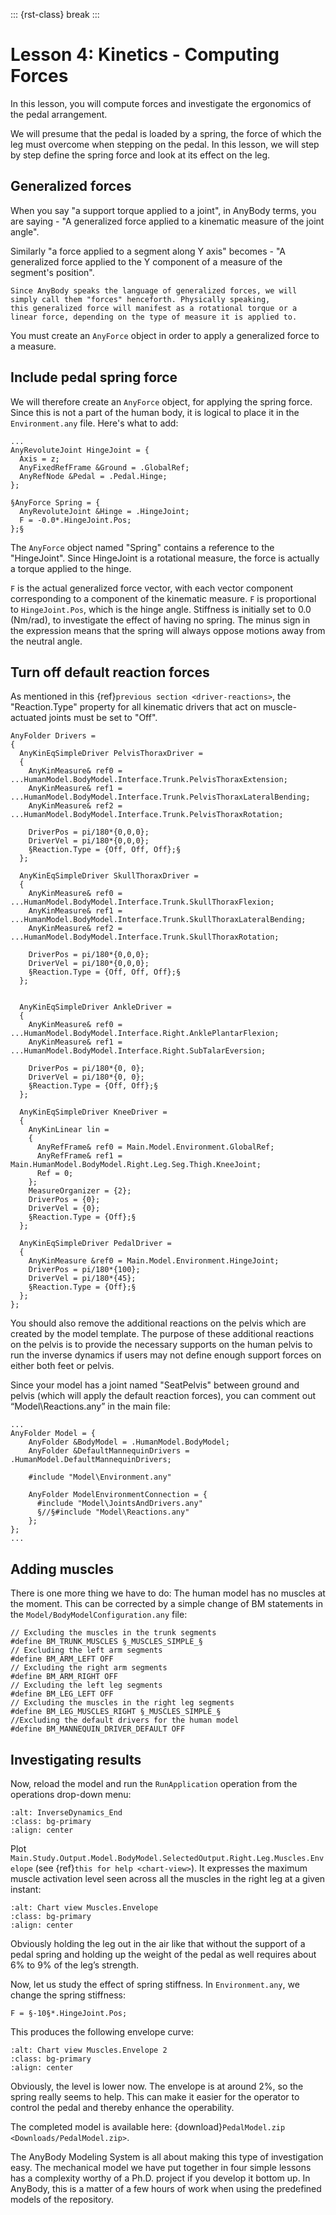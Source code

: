 ::: {rst-class} break
:::

# Lesson 4: Kinetics - Computing Forces

In this lesson, you will compute forces and investigate the ergonomics of the pedal arrangement.

We will presume that the pedal is loaded by a spring, the force of which the leg
must overcome when stepping on the pedal. In this lesson, we will step
by step define the spring force and look at its effect on the leg.

## Generalized forces

When you say "a support torque applied to a joint", in AnyBody terms, you are saying -
"A generalized force applied to a kinematic measure of the joint angle".

Similarly "a force applied to a segment along Y axis" becomes - "A generalized force
applied to the Y component of a measure of the segment's position".

```{note} 
Since AnyBody speaks the language of generalized forces, we will simply call them "forces" henceforth. Physically speaking,
this generalized force will manifest as a rotational torque or a linear force, depending on the type of measure it is applied to.
```

You must create an `AnyForce` object in order to apply a generalized force to a measure.

## Include pedal spring force

We will therefore create an `AnyForce` object, for applying the spring force.
Since this is not a part of the human body, it is logical to place it in the `Environment.any` file. Here's what
to add:

```AnyScriptDoc
...
AnyRevoluteJoint HingeJoint = {
  Axis = z;
  AnyFixedRefFrame &Ground = .GlobalRef;
  AnyRefNode &Pedal = .Pedal.Hinge;
};

§AnyForce Spring = {
  AnyRevoluteJoint &Hinge = .HingeJoint;
  F = -0.0*.HingeJoint.Pos;
};§
```

The `AnyForce` object named "Spring" contains a reference to the "HingeJoint". Since HingeJoint
is a rotational measure, the force is actually a torque applied to the hinge.

`F` is the actual generalized force vector, with each vector component corresponding to a
component of the kinematic measure. `F` is proportional to `HingeJoint.Pos`,
which is the hinge angle. Stiffness is initially set to 0.0 (Nm/rad), to investigate the effect of having
no spring. The minus sign in the expression means that the spring will always oppose motions away from the neutral angle.

## Turn off default reaction forces

As mentioned in this {ref}`previous section <driver-reactions>`,
the "Reaction.Type" property for all kinematic drivers that act on muscle-actuated joints must be set to "Off".

```AnyScriptDoc
AnyFolder Drivers =
{
  AnyKinEqSimpleDriver PelvisThoraxDriver =
  {
    AnyKinMeasure& ref0 = ...HumanModel.BodyModel.Interface.Trunk.PelvisThoraxExtension;
    AnyKinMeasure& ref1 = ...HumanModel.BodyModel.Interface.Trunk.PelvisThoraxLateralBending;
    AnyKinMeasure& ref2 = ...HumanModel.BodyModel.Interface.Trunk.PelvisThoraxRotation;

    DriverPos = pi/180*{0,0,0};
    DriverVel = pi/180*{0,0,0};
    §Reaction.Type = {Off, Off, Off};§
  };

  AnyKinEqSimpleDriver SkullThoraxDriver =
  {
    AnyKinMeasure& ref0 = ...HumanModel.BodyModel.Interface.Trunk.SkullThoraxFlexion;
    AnyKinMeasure& ref1 = ...HumanModel.BodyModel.Interface.Trunk.SkullThoraxLateralBending;
    AnyKinMeasure& ref2 = ...HumanModel.BodyModel.Interface.Trunk.SkullThoraxRotation;

    DriverPos = pi/180*{0,0,0};
    DriverVel = pi/180*{0,0,0};
    §Reaction.Type = {Off, Off, Off};§
  };


  AnyKinEqSimpleDriver AnkleDriver =
  {
    AnyKinMeasure& ref0 = ...HumanModel.BodyModel.Interface.Right.AnklePlantarFlexion;
    AnyKinMeasure& ref1 = ...HumanModel.BodyModel.Interface.Right.SubTalarEversion;

    DriverPos = pi/180*{0, 0};
    DriverVel = pi/180*{0, 0};
    §Reaction.Type = {Off, Off};§
  };

  AnyKinEqSimpleDriver KneeDriver =
  {
    AnyKinLinear lin =
    {
      AnyRefFrame& ref0 = Main.Model.Environment.GlobalRef;
      AnyRefFrame& ref1 = Main.HumanModel.BodyModel.Right.Leg.Seg.Thigh.KneeJoint;
      Ref = 0;
    };
    MeasureOrganizer = {2};
    DriverPos = {0};
    DriverVel = {0};
    §Reaction.Type = {Off};§
  };

  AnyKinEqSimpleDriver PedalDriver =
  {
    AnyKinMeasure &ref0 = Main.Model.Environment.HingeJoint;
    DriverPos = pi/180*{100};
    DriverVel = pi/180*{45};
    §Reaction.Type = {Off};§
  };
};
```

You should also remove the additional reactions on the pelvis which are
created by the model template. The purpose of these additional reactions
on the pelvis is to provide the necessary supports on the human pelvis
to run the inverse dynamics if users may not define enough support
forces on either both feet or pelvis.

Since your model has a joint named "SeatPelvis" between ground and pelvis (which will apply the default reaction forces),
you can comment out “Model\\Reactions.any” in the main file:

```AnyScriptDoc
...
AnyFolder Model = {
    AnyFolder &BodyModel = .HumanModel.BodyModel;
    AnyFolder &DefaultMannequinDrivers = .HumanModel.DefaultMannequinDrivers;

    #include "Model\Environment.any"

    AnyFolder ModelEnvironmentConnection = {
      #include "Model\JointsAndDrivers.any"
      §//§#include "Model\Reactions.any"
    };
};
...
```

## Adding muscles

There is one more thing we have to do: The human model has no muscles at
the moment. This can be corrected by a simple change of BM statements in
the `Model/BodyModelConfiguration.any` file:

```AnyScriptDoc
// Excluding the muscles in the trunk segments
#define BM_TRUNK_MUSCLES §_MUSCLES_SIMPLE_§
// Excluding the left arm segments
#define BM_ARM_LEFT OFF
// Excluding the right arm segments
#define BM_ARM_RIGHT OFF
// Excluding the left leg segments
#define BM_LEG_LEFT OFF
// Excluding the muscles in the right leg segments
#define BM_LEG_MUSCLES_RIGHT §_MUSCLES_SIMPLE_§
//Excluding the default drivers for the human model
#define BM_MANNEQUIN_DRIVER_DEFAULT OFF
```

## Investigating results

Now, reload the model and run the `RunApplication` operation from the operations drop-down menu:

```{image} _static/lesson4/image2.png
:alt: InverseDynamics_End
:class: bg-primary
:align: center
```

Plot `Main.Study.Output.Model.BodyModel.SelectedOutput.Right.Leg.Muscles.Envelope` (see {ref}`this for help <chart-view>`).
It expresses the maximum muscle activation level seen across all the muscles
in the right leg at a given instant:

```{image} _static/lesson4/image3.png
:alt: Chart view Muscles.Envelope
:class: bg-primary
:align: center
```

Obviously holding the leg out in the air like that without the support
of a pedal spring and holding up the weight of the pedal as well
requires about 6% to 9% of the leg’s strength.

Now, let us study the effect of spring stiffness. In `Environment.any`, we change the spring stiffness:

```AnyScriptDoc
F = §-10§*.HingeJoint.Pos;
```

This produces the following envelope curve:

```{image} _static/lesson4/image4.png
:alt: Chart view Muscles.Envelope 2
:class: bg-primary
:align: center
```

Obviously, the level is lower now. The envelope is at around 2%, so the
spring really seems to help. This can make it easier for the operator to
control the pedal and thereby enhance the operability.

The completed model is available here:
{download}`PedalModel.zip <Downloads/PedalModel.zip>`.

The AnyBody Modeling System is all about making this type of
investigation easy. The mechanical model we have put together in four
simple lessons has a complexity worthy of a Ph.D. project if you develop
it bottom up. In AnyBody, this is a matter of a few hours of work when
using the predefined models of the repository.
